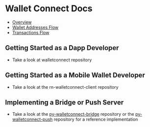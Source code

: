 # Wallet Connect Docs

* [Overview](https://github.com/WalletConnect/WalletConnect/blob/master/docs/home.adoc)
* [Wallet Addresses Flow](https://github.com/WalletConnect/WalletConnect/blob/master/docs/wallet_addresses.adoc) 
* [Transactions Flow](https://github.com/WalletConnect/WalletConnect/blob/master/docs/transactions.adoc)

## Getting Started as a Dapp Developer
* Take a look at walletconnect repository

## Getting Started as a Mobile Wallet Developer
* Take a look at the rn-walletconnect-client repository

## Implementing a Bridge or Push Server 
* Take a look at the [py-walletconnect-bridge](https://github.com/WalletConnect/py-walletconnect-bridge) repository or the [py-walletconnect-push](https://github.com/WalletConnect/py-walletconnect-push) repository for a reference implementation
